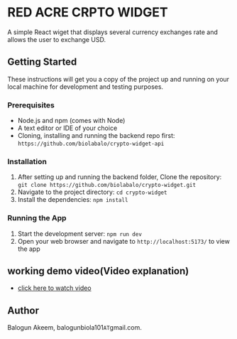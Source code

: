 
# RED ACRE CRPTO WIDGET

A simple React wiget that displays several currency exchanges rate and allows the user to exchange USD.

## Getting Started

These instructions will get you a copy of the project up and running on your local machine for development and testing purposes.

### Prerequisites

- Node.js and npm (comes with Node)
- A text editor or IDE of your choice
- Cloning, installing and running the backend repo first: `https://github.com/biolabalo/crypto-widget-api`

### Installation

1. After setting up and running the backend folder, Clone the repository: `git clone https://github.com/biolabalo/crypto-widget.git`
2. Navigate to the project directory: `cd crypto-widget`
3. Install the dependencies: `npm install`

### Running the App

1. Start the development server: `npm run dev`
2. Open your web browser and navigate to `http://localhost:5173/` to view the app


## working demo video(Video explanation)

- [click here to watch video](https://vimeo.com/791123989/caa7d71a83)

## Author

Balogun Akeem, balogunbiola101`AT`gmail.com.